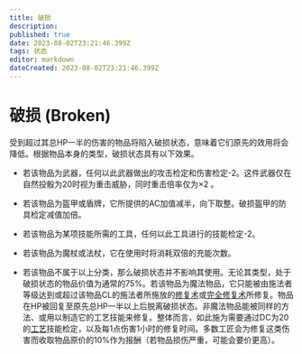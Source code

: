 ```yaml
---
title: 破损
description: 
published: true
date: 2023-08-02T23:21:46.399Z
tags: 状态
editor: markdown
dateCreated: 2023-08-02T23:21:46.399Z
---
```


# 破损 (Broken)
受到超过其总HP一半的伤害的物品将陷入破损状态，意味着它们原先的效用将会降低。根据物品本身的类型，破损状态具有以下效果。

- 若该物品为武器，任何以此武器做出的攻击检定和伤害检定-2。这件武器仅在自然投骰为20时视为重击威胁，同时重击倍率仅为×2 。

- 若该物品为盔甲或盾牌，它所提供的AC加值减半，向下取整。破损盔甲的防具检定减值加倍。

- 若该物品为某项技能所需的工具，任何以此工具进行的技能检定-2。

- 若该物品为魔杖或法杖，它在使用时将消耗双倍的充能次数。

- 若该物品不属于以上分类，那么破损状态并不影响其使用。无论其类型，处于破损状态的物品价值为通常的75%。若该物品为魔法物品，它只能被由施法者等级达到或超过该物品CL的施法者所施放的[修复术](/法术列表/修复术_Mending)或[完全修复术](/法术列表/完全修复术_Make_whole)所修复。物品在HP被回复至原先总HP一半以上后脱离破损状态。非魔法物品能被同样的方法、或用以制造它的工艺技能来修复。整体而言，如此施为需要通过DC为20的[工艺](/技能/工艺)技能检定，以及每1点伤害1小时的修复时间。多数工匠会为修复这类伤害而收取物品原价的10%作为报酬（若物品损伤严重，可能会要价更高）。